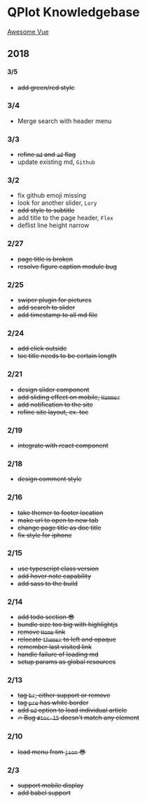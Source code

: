 # QPlot Knowledgebase

[Awesome Vue](https://github.com/vuejs/awesome-vue)

## 2018

#### 3/5
- ~~add green/red style~~

### 3/4
- Merge search with header menu

### 3/3
- ~~refine `md` and `ad` flag~~
- update existing md, `Github`

### 3/2
- fix github emoji missing
- look for another slider, `Lory`
- ~~add style to subtitle~~
- add title to the page header, `Flex`
- deflist line height narrow

### 2/27
- ~~page title is broken~~
- ~~resolve figure caption module bug~~

### 2/25
- ~~swiper plugin for pictures~~
- ~~add search to slider~~
- ~~add timestamp to all md file~~

### 2/24
- ~~add click outside~~
- ~~toc title needs to be certain length~~

### 2/21
- ~~design slider component~~
- ~~add sliding effect on mobile, `Hammer`~~
- ~~add notification to the site~~
- ~~refine site layout, ex. toc~~

### 2/19
- ~~integrate with react component~~

### 2/18
- ~~design comment style~~

### 2/16
- ~~take themer to footer location~~
- ~~make url to open to new tab~~
- ~~change page title as doc title~~
- ~~fix style for iphone~~

### 2/15
- ~~use typescript class version~~
- ~~add hover note capability~~
- ~~add sass to the build~~

### 2/14
- ~~add todo section :sunglasses:~~
- ~~bundle size too big with highlightjs~~
- ~~remove `Home` link~~
- ~~relocate `themer` to left and opaque~~
- ~~remember last visited link~~
- ~~handle failure of loading md~~
- ~~setup params as global resources~~

### 2/13
- ~~tag `br`, either support or remove~~
- ~~tag `pre` has white border~~
- ~~add `md` option to load individual article~~
- ~~:fire: Bug `#toc-15` doesn't match any element~~

### 2/10
- ~~load menu from `json` :sunglasses:~~

### 2/3
- ~~support mobile display~~
- ~~add babel support~~



